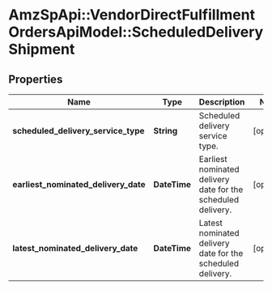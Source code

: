 # AmzSpApi::VendorDirectFulfillmentOrdersApiModel::ScheduledDeliveryShipment

## Properties
Name | Type | Description | Notes
------------ | ------------- | ------------- | -------------
**scheduled_delivery_service_type** | **String** | Scheduled delivery service type. | [optional] 
**earliest_nominated_delivery_date** | **DateTime** | Earliest nominated delivery date for the scheduled delivery. | [optional] 
**latest_nominated_delivery_date** | **DateTime** | Latest nominated delivery date for the scheduled delivery. | [optional] 


